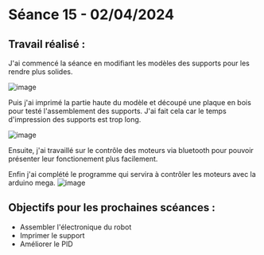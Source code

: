 # **Séance 15 - 02/04/2024**
## Travail réalisé :
J'ai commencé la séance en modifiant les modèles des supports pour les rendre plus solides.

![image](https://github.com/TibaudoRomain/ProjetAR/assets/146826729/ad218c16-c088-4be1-b00a-e363b47f963e)

Puis j'ai imprimé la partie haute du modèle et découpé une plaque en bois pour testé l'assemblement des supports. J'ai fait cela car le temps d'impression des supports est trop long.

![image](https://github.com/TibaudoRomain/ProjetAR/assets/146826729/bfb09699-c7c9-49b9-9360-5ddcf83cae9a)

Ensuite, j'ai travaillé sur le contrôle des moteurs via bluetooth pour pouvoir présenter leur fonctionement plus facilement.

Enfin j'ai complété le programme qui servira à contrôler les moteurs avec la arduino mega.
![image](https://github.com/TibaudoRomain/ProjetAR/assets/146826729/1eb93c28-dceb-4816-9bdd-90ffdd40c8e7)


## Objectifs pour les prochaines scéances :
- Assembler l'électronique du robot
- Imprimer le support
- Améliorer le PID
